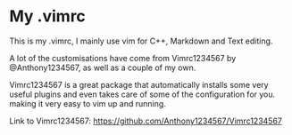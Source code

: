 # My .vimrc

This is my .vimrc, I mainly use vim for C++, Markdown and Text editing.

A lot of the customisations have come from Vimrc1234567 by @Anthony1234567, as 
well as a couple of my own.

Vimrc1234567 is a great package that automatically installs some very useful
plugins and even takes care of some of the configuration for you. making it very
easy to vim up and running.

Link to Vimrc1234567: https://github.com/Anthony1234567/Vimrc1234567
